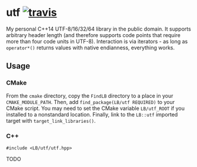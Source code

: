 utf [![travis](https://travis-ci.org/LB--/utf.svg?branch=0)](https://travis-ci.org/LB--/utf)
===

My personal C++14 UTF-8/16/32/64 library in the public domain.
It supports arbitrary header length (and therefore supports code points that require more than four code units in UTF-8).
Interaction is via iterators - as long as `operator*()` returns values with native endianness, everything works.

## Usage
### CMake
From the `cmake` directory, copy the `FindLB` directory to a place in your `CMAKE_MODULE_PATH`.
Then, add `find_package(LB/utf REQUIRED)` to your CMake script.
You may need to set the CMake variable `LB/utf_ROOT` if you installed to a nonstandard location.
Finally, link to the `LB::utf` imported target with `target_link_libraries()`.

### C++
`#include <LB/utf/utf.hpp>`

TODO
